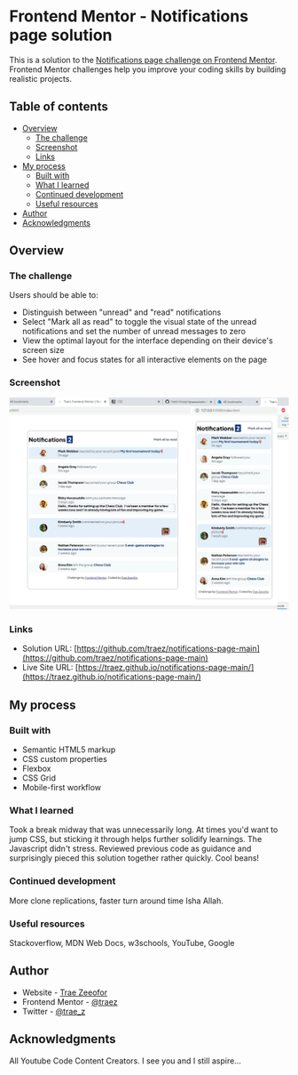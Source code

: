 # Frontend Mentor - Notifications page solution

This is a solution to the [Notifications page challenge on Frontend Mentor](https://www.frontendmentor.io/challenges/notifications-page-DqK5QAmKbC). Frontend Mentor challenges help you improve your coding skills by building realistic projects. 

## Table of contents

- [Overview](#overview)
  - [The challenge](#the-challenge)
  - [Screenshot](#screenshot)
  - [Links](#links)
- [My process](#my-process)
  - [Built with](#built-with)
  - [What I learned](#what-i-learned)
  - [Continued development](#continued-development)
  - [Useful resources](#useful-resources)
- [Author](#author)
- [Acknowledgments](#acknowledgments)

## Overview

### The challenge

Users should be able to:

- Distinguish between "unread" and "read" notifications
- Select "Mark all as read" to toggle the visual state of the unread notifications and set the number of unread messages to zero
- View the optimal layout for the interface depending on their device's screen size
- See hover and focus states for all interactive elements on the page

### Screenshot

![](./images/screenshot-desktop-and-mobile.png)


### Links

- Solution URL: [https://github.com/traez/notifications-page-main](https://github.com/traez/notifications-page-main)
- Live Site URL: [https://traez.github.io/notifications-page-main/](https://traez.github.io/notifications-page-main/)

## My process

### Built with

- Semantic HTML5 markup
- CSS custom properties
- Flexbox
- CSS Grid
- Mobile-first workflow

### What I learned

Took a break midway that was unnecessarily long. At times you'd want to jump CSS, but sticking it through helps further solidify learnings. The Javascript didn't stress. Reviewed previous code as guidance and surprisingly pieced this solution together rather quickly. Cool beans!

### Continued development

More clone replications, faster turn around time Isha Allah.  

### Useful resources

Stackoverflow, MDN Web Docs, w3schools, YouTube, Google  

## Author

- Website - [Trae Zeeofor](https://github.com/traez)  
- Frontend Mentor - [@traez](https://www.frontendmentor.io/profile/traez)  
- Twitter - [@trae_z](https://twitter.com/trae_z)


## Acknowledgments

All Youtube Code Content Creators. I see you and I still aspire...  
